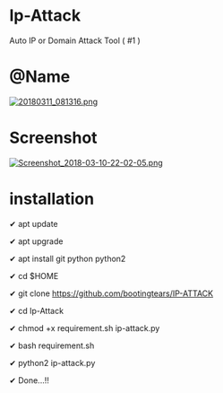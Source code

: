 # Ip-Attack
Auto IP or Domain Attack Tool ( #1 )

# @Name
[![20180311_081316.png](https://s13.postimg.org/h94qxghkn/20180311_081316.png)](https://postimg.org/image/s8py927zn/)

# Screenshot


[![Screenshot_2018-03-10-22-02-05.png](https://s18.postimg.org/oyveqz7t5/Screenshot_2018-03-10-22-02-05.png)](https://postimg.org/image/r3frs29fp/)

# installation

✔ apt update

✔ apt upgrade

✔ apt install git python python2

✔ cd $HOME

✔ git clone https://github.com/bootingtears/IP-ATTACK

✔ cd Ip-Attack

✔ chmod +x requirement.sh ip-attack.py

✔ bash requirement.sh

✔ python2 ip-attack.py

✔ Done...!!
